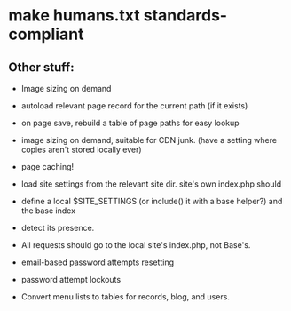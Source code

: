 
# make humans.txt standards-compliant

## Other stuff:

* Image sizing on demand

* autoload relevant page record for the current path (if it exists)
* on page save, rebuild a table of page paths for easy lookup

* image sizing on demand, suitable for CDN junk. (have a setting where copies aren't stored locally ever)

* page caching! 
 
* load site settings from the relevant site dir. site's own index.php should
* define a local $SITE_SETTINGS (or include() it with a base helper?) and the base index
* detect its presence.
 
* All requests should go to the local site's index.php, not Base's.

* email-based password attempts resetting
* password attempt lockouts

* Convert menu lists to tables for records, blog, and users.
